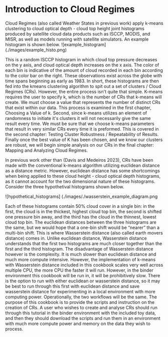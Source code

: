 # Introduction to Cloud Regimes
Cloud Regimes (also called Weather States in previous work) apply k-means clustering to cloud optical depth - cloud top height joint histograms produced by satellite cloud data products such as ISCCP, MODIS, and MISR, as well as models running with satellite simulators. An example histogram is shown below. 
![example_histogram] (./images/example_histo.png)

This is a random ISCCP histogram in which cloud top pressure decreases on the y axis, and cloud optical depth increases on the x axis. The color of each bin is indicative of the amount of cloud recorded in each bin according to the color bar on the right. These observations exist across the globe with time spans beginning as early as 1983. In short, these histograms are then fed into the kmeans clustering algorithm  to spit out a set of clusters / Cloud Regimes (CRs). However, the entire process isn't quite that simple. K-means requires the user to specify k, which is the number of CRs that k-means will create. We must choose a value that represents the number of distinct CRs that exist within our data. This process is examined in the first chapter, Choosing a Value of k. Second, since k-means utilizes an element of randomness to initiate it's clusters it will not necessarily give the same result every time. We must be sure that we choose k-means parameters that result in very similar CRs every time it is preformed. This is covered in the second chapter: Testing Cluster Robustness / Repeatability of Results. Finally once the best value of K has been chosen, and we know our clusters are robust, we will begin simple analysis on our CRs in the final chapter: Mapping and Analyzing Cloud Regimes.

In previous work other than (Davis and Medeiros 2023), CRs have been made with the conventional k-means algorithm utilizing euclidean distance as a distance metric. However, euclidean distance has some shortcomings when being applied to these cloud height - cloud optical depth histograms, as it cannot account for the two dimensional nature of these histograms. Consider the three hypothetival histograms shown below.

![hypothetical_histograms] (./images/./wasserstein_example_diagram.png


Each of these histograms contain 50% cloud cover in a single bin: in the first, the cloud is in the thickest, highest cloud top bin, the second is shifted one pressure bin away, and the third has the cloud in the thinnest, lowest cloud top bin. The euclidean distances between the three histograms are the same, but we would hope that a one-bin shift would be “nearer” than a multi-bin shift. This is where Wasserstein distance (also called earth movers distance) comes in. Unlike euclidean distance, Wasserstein distance understands that the first two histograms are much closer together than the first and the third histogram. The disadvantage of Wasserstein distance however is the complexity. It is much slower than euclidean distance and much more compute intensive. However, the implementation of k-means with Wasserstein distance included in this cookbook scales very well across multiple CPU, the more CPU the faster it will run. However, in the binder environment this cookbook will be run in, it will be prohibitively slow. There is the option to run with either euclidean or wasserstein distance, so it may be best to run through this first with euclidean distance and save wasserstein distance for experimenting in a local environment with more computing power. Operationally, the two workflows will be the same. The purpose of this cookbook is to provide the scripts and instruction on the creation of CRs. A user who wishes to create and analyse CRs should run through this tutorial in the binder environment with the included toy data, and then they should download the scripts and run them in an environment with much more compute power and memory on the data they wish to process. 


